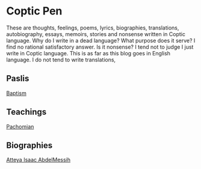 # Coptic Pen
These are thoughts, feelings, poems, lyrics, biographies, translations, autobiography, essays, memoirs, stories and nonsense written in Coptic language. Why do I write in a dead language? What purpose does it serve? I find no rational satisfactory answer. Is it nonsense? I tend not to judge I just write in Coptic language. This is as far as this blog goes in English language. I do not tend to write translations,

## Paslis
[Baptism](/baptism-psali.md)

## Teachings
[Pachomian](/pachomian.md)

## Biographies
[Atteya Isaac AbdelMessih](/isaac.md)
